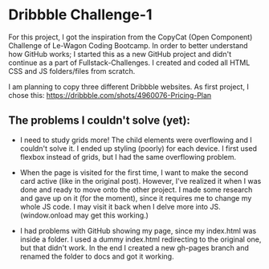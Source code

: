 # Dribbble Challenge-1
For this project, I got the inspiration from the CopyCat (Open Component) Challenge of Le-Wagon Coding Bootcamp. In order to better understand how GitHub works; I started this as a new GitHub project and didn't continue as a part of Fullstack-Challenges. I created and coded all HTML CSS and JS folders/files from scratch.

I am planning to copy three different Dribbble websites. As first project, I chose this: https://dribbble.com/shots/4960076-Pricing-Plan

## The problems I couldn't solve (yet):
* I need to study grids more! The child elements were overflowing and I couldn't solve it. I ended up styling (poorly) for each device. I first used flexbox instead of grids, but I had the same overflowing problem. 

* When the page is visited for the first time, I want to make the second card active (like in the original post). However, I've realized it when I was done and ready to move onto
the other project. I made some research and gave up on it (for the moment), since it requires me to change my whole JS code. I may visit it back when I delve more into JS. 
(window.onload may get this working.)

* I had problems with GitHub showing my page, since my index.html was inside a folder. I used a dummy index.html redirecting to the original one, but that didn't work. In the end I created a new gh-pages branch and renamed the folder to docs and got it working.
